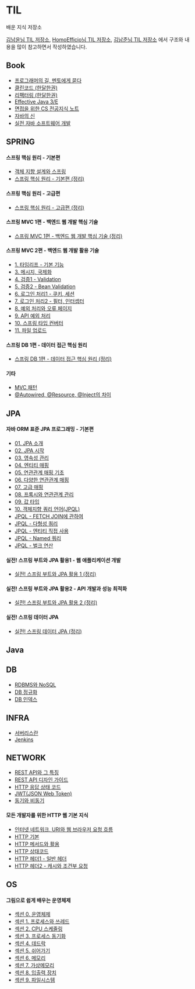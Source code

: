# TIL
배운 지식 저장소

[김남윤님 TIL 저장소](https://github.com/cheese10yun/TIL), [HomoEfficio님 TIL 저장소](https://github.com/HomoEfficio/dev-tips), [김남준님 TIL 저장소](https://github.com/namjunemy/TIL) 에서 구조와 내용을 많이 참고하면서 작성하였습니다.

## Book
- [프로그래머의 길, 멘토에게 묻다](https://github.com/profoundsea25/TIL/blob/main/Book/%ED%94%84%EB%A1%9C%EA%B7%B8%EB%9E%98%EB%A8%B8%EC%9D%98%20%EA%B8%B8%2C%20%EB%A9%98%ED%86%A0%EC%97%90%EA%B2%8C%20%EB%AC%BB%EB%8B%A4.md)
- [클린코드 (한달한권)](https://github.com/profoundsea25/TIL/blob/main/Book/%ED%81%B4%EB%A6%B0%EC%BD%94%EB%93%9C.md)
- [리팩터링 (한달한권)](https://github.com/profoundsea25/TIL/blob/main/Book/%EB%A6%AC%ED%8C%A9%ED%84%B0%EB%A7%81%20(%ED%95%9C%EB%8B%AC%ED%95%9C%EA%B6%8C).md)
- [Effective Java 3/E](https://github.com/profoundsea25/TIL/tree/main/Book/Effective%20Java%203%5CE)
- [면접을 위한 CS 전공지식 노트](https://github.com/profoundsea25/TIL/tree/main/Book/%EB%A9%B4%EC%A0%91%EC%9D%84%20%EC%9C%84%ED%95%9C%20CS%20%EC%A0%84%EA%B3%B5%EC%A7%80%EC%8B%9D%20%EB%85%B8%ED%8A%B8)
- [자바의 신](https://github.com/profoundsea25/TIL/tree/main/Book/%EC%9E%90%EB%B0%94%EC%9D%98%20%EC%8B%A0)
- [실전 자바 소프트웨어 개발](https://github.com/profoundsea25/TIL/tree/main/Book/%EC%8B%A4%EC%A0%84%20%EC%9E%90%EB%B0%94%20%EC%86%8C%ED%94%84%ED%8A%B8%EC%9B%A8%EC%96%B4%20%EA%B0%9C%EB%B0%9C)

## SPRING
#### 스프링 핵심 원리 - 기본편
- [객체 지향 설계와 스프링](https://github.com/profoundsea25/TIL/blob/main/Spring%20Basics/%EA%B0%9D%EC%B2%B4%20%EC%A7%80%ED%96%A5%20%EC%84%A4%EA%B3%84%EC%99%80%20%EC%8A%A4%ED%94%84%EB%A7%81.md)
- [스프링 핵심 원리 - 기본편 (정리)](https://github.com/profoundsea25/TIL/blob/main/Spring%20Basics/%EC%8A%A4%ED%94%84%EB%A7%81%20%ED%95%B5%EC%8B%AC%20%EC%9B%90%EB%A6%AC%20-%20%EA%B8%B0%EB%B3%B8%ED%8E%B8%20(%EC%A0%95%EB%A6%AC).md)
#### 스프링 핵심 원리 - 고급편
- [스프링 핵심 원리 - 고급편 (정리)](https://github.com/profoundsea25/TIL/blob/main/Spring%20Basics/%EC%8A%A4%ED%94%84%EB%A7%81%20%ED%95%B5%EC%8B%AC%20%EC%9B%90%EB%A6%AC%20-%20%EA%B3%A0%EA%B8%89%ED%8E%B8%20(%EC%A0%95%EB%A6%AC).md)
#### 스프링 MVC 1편 - 백엔드 웹 개발 핵심 기술
- [스프링 MVC 1편 - 백엔드 웹 개발 핵심 기술 (정리)](https://github.com/profoundsea25/TIL/blob/main/MVC/%E1%84%89%E1%85%B3%E1%84%91%E1%85%B3%E1%84%85%E1%85%B5%E1%86%BC%20MVC%201%E1%84%91%E1%85%A7%E1%86%AB%20-%20%E1%84%87%E1%85%A2%E1%86%A8%E1%84%8B%E1%85%A6%E1%86%AB%E1%84%83%E1%85%B3%20%E1%84%8B%E1%85%B0%E1%86%B8%20%E1%84%80%E1%85%A2%E1%84%87%E1%85%A1%E1%86%AF%20%E1%84%92%E1%85%A2%E1%86%A8%E1%84%89%E1%85%B5%E1%86%B7%20%E1%84%80%E1%85%B5%E1%84%89%E1%85%AE%E1%86%AF%20(%EC%A0%95%EB%A6%AC).md)
#### 스프링 MVC 2편 - 백엔드 웹 개발 활용 기술
- [1. 타임리프 - 기본 기능](https://github.com/profoundsea25/TIL/blob/main/MVC/Spring%20MVC%202/1.%20%ED%83%80%EC%9E%84%EB%A6%AC%ED%94%84%20-%20%EA%B8%B0%EB%B3%B8%20%EA%B8%B0%EB%8A%A5.md)
- [3. 메시지, 국제화](https://github.com/profoundsea25/TIL/blob/main/MVC/Spring%20MVC%202/3.%20%EB%A9%94%EC%8B%9C%EC%A7%80%2C%20%EA%B5%AD%EC%A0%9C%ED%99%94.md)
- [4. 검증1 - Validation](https://github.com/profoundsea25/TIL/blob/main/MVC/Spring%20MVC%202/4.%20%EA%B2%80%EC%A6%9D1%20-%20Validation.md)
- [5. 검증2 - Bean Validation](https://github.com/profoundsea25/TIL/blob/main/MVC/Spring%20MVC%202/5.%20%EA%B2%80%EC%A6%9D2%20-%20Bean%20Validation.md)
- [6. 로그인 처리1 - 쿠키, 세션](https://github.com/profoundsea25/TIL/blob/main/MVC/Spring%20MVC%202/6.%20%EB%A1%9C%EA%B7%B8%EC%9D%B8%20%EC%B2%98%EB%A6%AC1%20-%20%EC%BF%A0%ED%82%A4%2C%20%EC%84%B8%EC%85%98.md)
- [7. 로그인 처리2 - 필터, 인터셉터](https://github.com/profoundsea25/TIL/blob/main/MVC/Spring%20MVC%202/7.%20%EB%A1%9C%EA%B7%B8%EC%9D%B8%20%EC%B2%98%EB%A6%AC2%20-%20%ED%95%84%ED%84%B0%2C%20%EC%9D%B8%ED%84%B0%EC%85%89%ED%84%B0.md)
- [8. 예외 처리와 오류 페이지](https://github.com/profoundsea25/TIL/blob/main/MVC/Spring%20MVC%202/8.%20%EC%98%88%EC%99%B8%20%EC%B2%98%EB%A6%AC%EC%99%80%20%EC%98%A4%EB%A5%98%20%ED%8E%98%EC%9D%B4%EC%A7%80.md)
- [9. API 예외 처리](https://github.com/profoundsea25/TIL/blob/main/MVC/Spring%20MVC%202/9.%20API%20%EC%98%88%EC%99%B8%20%EC%B2%98%EB%A6%AC.md)
- [10. 스프링 타입 컨버터](https://github.com/profoundsea25/TIL/blob/main/MVC/Spring%20MVC%202/10.%20%EC%8A%A4%ED%94%84%EB%A7%81%20%ED%83%80%EC%9E%85%20%EC%BB%A8%EB%B2%84%ED%84%B0.md)
- [11. 파일 업로드](https://github.com/profoundsea25/TIL/blob/main/MVC/Spring%20MVC%202/11.%20%ED%8C%8C%EC%9D%BC%20%EC%97%85%EB%A1%9C%EB%93%9C.md)
#### 스프링 DB 1편 - 데이터 접근 핵심 원리
- [스프링 DB 1편 - 데이터 접근 핵심 원리 (정리)](https://github.com/profoundsea25/TIL/blob/main/Spring%20Basics/%EC%8A%A4%ED%94%84%EB%A7%81%20DB%201%ED%8E%B8%20-%20%EB%8D%B0%EC%9D%B4%ED%84%B0%20%EC%A0%91%EA%B7%BC%20%ED%95%B5%EC%8B%AC%20%EC%9B%90%EB%A6%AC%20(%EC%A0%95%EB%A6%AC).md)
#### 기타
- [MVC 패턴](https://github.com/profoundsea25/TIL/blob/main/MVC/MVC%20%ED%8C%A8%ED%84%B4.md)
- [@Autowired, @Resource, @Inject의 차이](https://github.com/profoundsea25/TIL/blob/main/Spring%20Basics/%40Autowired%2C%20%40Resource%2C%20%40Inject%EC%9D%98%20%EC%B0%A8%EC%9D%B4.md)

## JPA
#### 자바 ORM 표준 JPA 프로그래밍 - 기본편
- [01. JPA 소개](https://github.com/profoundsea25/TIL/blob/main/JPA/01.%20JPA%20%EC%86%8C%EA%B0%9C.md)
- [02. JPA 시작](https://github.com/profoundsea25/TIL/blob/main/JPA/02.%20JPA%20%EC%8B%9C%EC%9E%91.md)
- [03. 영속성 관리](https://github.com/profoundsea25/TIL/blob/main/JPA/03.%20%EC%98%81%EC%86%8D%EC%84%B1%20%EA%B4%80%EB%A6%AC.md)
- [04. 엔티티 매핑](https://github.com/profoundsea25/TIL/blob/main/JPA/04.%20%EC%97%94%ED%8B%B0%ED%8B%B0%20%EB%A7%A4%ED%95%91.md)
- [05. 연관관계 매핑 기초](https://github.com/profoundsea25/TIL/blob/main/JPA/05.%20%EC%97%B0%EA%B4%80%EA%B4%80%EA%B3%84%20%EB%A7%A4%ED%95%91%20%EA%B8%B0%EC%B4%88.md)
- [06. 다양한 연관관계 매핑](https://github.com/profoundsea25/TIL/blob/main/JPA/06.%20%EB%8B%A4%EC%96%91%ED%95%9C%20%EC%97%B0%EA%B4%80%EA%B4%80%EA%B3%84%20%EB%A7%A4%ED%95%91.md)
- [07. 고급 매핑](https://github.com/profoundsea25/TIL/blob/main/JPA/07.%20%EA%B3%A0%EA%B8%89%20%EB%A7%A4%ED%95%91.md)
- [08. 프록시와 연관관계 관리](https://github.com/profoundsea25/TIL/blob/main/JPA/08.%20%ED%94%84%EB%A1%9D%EC%8B%9C%EC%99%80%20%EC%97%B0%EA%B4%80%EA%B4%80%EA%B3%84%20%EA%B4%80%EB%A6%AC.md)
- [09. 값 타입](https://github.com/profoundsea25/TIL/blob/main/JPA/09.%20%EA%B0%92%20%ED%83%80%EC%9E%85.md)
- [10. 객체지향 쿼리 언어(JPQL)](https://github.com/profoundsea25/TIL/blob/main/JPA/10.%20%EA%B0%9D%EC%B2%B4%EC%A7%80%ED%96%A5%20%EC%BF%BC%EB%A6%AC%20%EC%96%B8%EC%96%B4(JPQL).md)
- [JPQL - FETCH JOIN에 관하여](https://github.com/profoundsea25/TIL/blob/main/JPA/JPQL%20-%20FETCH%20JOIN%EC%97%90%20%EA%B4%80%ED%95%98%EC%97%AC.md)
- [JPQL - 다형성 쿼리](https://github.com/profoundsea25/TIL/blob/main/JPA/JPQL%20-%20%EB%8B%A4%ED%98%95%EC%84%B1%20%EC%BF%BC%EB%A6%AC.md)
- [JPQL - 엔티티 직접 사용](https://github.com/profoundsea25/TIL/blob/main/JPA/JPQL%20-%20%EC%97%94%ED%8B%B0%ED%8B%B0%20%EC%A7%81%EC%A0%91%20%EC%82%AC%EC%9A%A9.md)
- [JPQL - Named 쿼리](https://github.com/profoundsea25/TIL/blob/main/JPA/JPQL%20-%20Named%20%EC%BF%BC%EB%A6%AC.md)
- [JPQL - 벌크 연산](https://github.com/profoundsea25/TIL/blob/main/JPA/JPQL%20-%20%EB%B2%8C%ED%81%AC%20%EC%97%B0%EC%82%B0.md)
#### 실전! 스프링 부트와 JPA 활용1 - 웹 애플리케이션 개발
- [실전! 스프링 부트와 JPA 활용 1 (정리)](https://github.com/profoundsea25/TIL/blob/main/JPA/%EC%8B%A4%EC%A0%84!%20%EC%8A%A4%ED%94%84%EB%A7%81%20%EB%B6%80%ED%8A%B8%EC%99%80%20JPA%20%ED%99%9C%EC%9A%A9%201%20%EC%A0%95%EB%A6%AC.md)
#### 실전! 스프링 부트와 JPA 활용2 - API 개발과 성능 최적화
- [실전! 스프링 부트와 JPA 활용 2 (정리)](https://github.com/profoundsea25/TIL/blob/main/JPA/%EC%8B%A4%EC%A0%84!%20%EC%8A%A4%ED%94%84%EB%A7%81%20%EB%B6%80%ED%8A%B8%EC%99%80%20JPA%20%ED%99%9C%EC%9A%A9%202%20(%EC%A0%95%EB%A6%AC).md)
#### 실전! 스프링 데이터 JPA
- [실전! 스프링 데이터 JPA (정리)](https://github.com/profoundsea25/TIL/blob/main/JPA/%EC%8B%A4%EC%A0%84!%20%EC%8A%A4%ED%94%84%EB%A7%81%20%EB%8D%B0%EC%9D%B4%ED%84%B0%20JPA%20(%EC%A0%95%EB%A6%AC).md)

## Java

## DB
- [RDBMS와 NoSQL](https://github.com/profoundsea25/TIL/blob/main/DB/RDBMS%EC%99%80%20NoSQL.md)
- [DB 정규화](https://github.com/profoundsea25/TIL/blob/main/DB/DB%20%EC%A0%95%EA%B7%9C%ED%99%94.md)
- [DB 인덱스](https://github.com/profoundsea25/TIL/blob/main/DB/DB%20%EC%9D%B8%EB%8D%B1%EC%8A%A4.md)

## INFRA
- [서버리스란](https://github.com/profoundsea25/TIL/blob/main/Infra/%EC%84%9C%EB%B2%84%EB%A6%AC%EC%8A%A4%EB%9E%80.md)
- [Jenkins](https://github.com/profoundsea25/TIL/blob/main/Infra/Jenkins.md)

## NETWORK
- [REST API와 그 특징](https://github.com/profoundsea25/TIL/blob/main/NETWORK/REST%20API%EC%99%80%20%EA%B7%B8%20%ED%8A%B9%EC%A7%95.md)
- [REST API 디자인 가이드](https://github.com/profoundsea25/TIL/blob/main/NETWORK/REST%20API%20%EB%94%94%EC%9E%90%EC%9D%B8%20%EA%B0%80%EC%9D%B4%EB%93%9C.md)
- [HTTP 응답 상태 코드](https://github.com/profoundsea25/TIL/blob/main/NETWORK/HTTP%20%EC%9D%91%EB%8B%B5%20%EC%83%81%ED%83%9C%20%EC%BD%94%EB%93%9C.md)
- [JWT(JSON Web Token)](https://github.com/profoundsea25/TIL/blob/main/NETWORK/JWT(JSON%20Web%20Token).md)
- [동기와 비동기](https://github.com/profoundsea25/TIL/blob/main/NETWORK/%EB%8F%99%EA%B8%B0%EC%99%80%20%EB%B9%84%EB%8F%99%EA%B8%B0.md)
#### 모든 개발자를 위한 HTTP 웹 기본 지식
- [인터넷 네트워크, URI와 웹 브라우저 요청 흐름](https://github.com/profoundsea25/TIL/blob/main/NETWORK/%EC%9D%B8%ED%84%B0%EB%84%B7%20%EB%84%A4%ED%8A%B8%EC%9B%8C%ED%81%AC,%20URI%EC%99%80%20%EC%9B%B9%20%EB%B8%8C%EB%9D%BC%EC%9A%B0%EC%A0%80%20%EC%9A%94%EC%B2%AD%20%ED%9D%90%EB%A6%84.md)
- [HTTP 기본](https://github.com/profoundsea25/TIL/blob/main/NETWORK/HTTP%20%EA%B8%B0%EB%B3%B8.md)
- [HTTP 메서드와 활용](https://github.com/profoundsea25/TIL/blob/main/NETWORK/HTTP%20%EB%A9%94%EC%84%9C%EB%93%9C%EC%99%80%20%ED%99%9C%EC%9A%A9.md)
- [HTTP 상태코드](https://github.com/profoundsea25/TIL/blob/main/NETWORK/HTTP%20%EC%83%81%ED%83%9C%EC%BD%94%EB%93%9C.md)
- [HTTP 헤더1 - 일반 헤더](https://github.com/profoundsea25/TIL/blob/main/NETWORK/HTTP%20%ED%97%A4%EB%8D%941%20-%20%EC%9D%BC%EB%B0%98%20%ED%97%A4%EB%8D%94.md)
- [HTTP 헤더2 - 캐시와 조건부 요청](https://github.com/profoundsea25/TIL/blob/main/NETWORK/HTTP%20%ED%97%A4%EB%8D%942%20-%20%EC%BA%90%EC%8B%9C%EC%99%80%20%EC%A1%B0%EA%B1%B4%EB%B6%80%20%EC%9A%94%EC%B2%AD.md)

## OS
#### 그림으로 쉽게 배우는 운영체제
- [섹션 0. 운영체제](https://github.com/profoundsea25/TIL/blob/main/OS/%EC%84%B9%EC%85%98%200.%20%EC%9A%B4%EC%98%81%EC%B2%B4%EC%A0%9C.md)
- [섹션 1. 프로세스와 쓰레드](https://github.com/profoundsea25/TIL/blob/main/OS/%EC%84%B9%EC%85%98%201.%20%ED%94%84%EB%A1%9C%EC%84%B8%EC%8A%A4%EC%99%80%20%EC%93%B0%EB%A0%88%EB%93%9C.md)
- [섹션 2. CPU 스케줄링](https://github.com/profoundsea25/TIL/blob/main/OS/%EC%84%B9%EC%85%98%202.%20CPU%20%EC%8A%A4%EC%BC%80%EC%A4%84%EB%A7%81.md)
- [섹션 3. 프로세스 동기화](https://github.com/profoundsea25/TIL/blob/main/OS/%EC%84%B9%EC%85%98%203.%20%ED%94%84%EB%A1%9C%EC%84%B8%EC%8A%A4%20%EB%8F%99%EA%B8%B0%ED%99%94.md)
- [섹션 4. 데드락](https://github.com/profoundsea25/TIL/blob/main/OS/%EC%84%B9%EC%85%98%204.%20%EB%8D%B0%EB%93%9C%EB%9D%BD.md)
- [섹션 5. 쉬어가기](https://github.com/profoundsea25/TIL/blob/main/OS/%EC%84%B9%EC%85%98%205.%20%EC%89%AC%EC%96%B4%EA%B0%80%EA%B8%B0.md)
- [섹션 6. 메모리](https://github.com/profoundsea25/TIL/blob/main/OS/%EC%84%B9%EC%85%98%206.%20%EB%A9%94%EB%AA%A8%EB%A6%AC.md)
- [섹션 7. 가상메모리](https://github.com/profoundsea25/TIL/blob/main/OS/%EC%84%B9%EC%85%98%207.%20%EA%B0%80%EC%83%81%EB%A9%94%EB%AA%A8%EB%A6%AC.md)
- [섹션 8. 입출력 장치](https://github.com/profoundsea25/TIL/blob/main/OS/%EC%84%B9%EC%85%98%208.%20%EC%9E%85%EC%B6%9C%EB%A0%A5%20%EC%9E%A5%EC%B9%98.md)
- [섹션 9. 파일시스템](https://github.com/profoundsea25/TIL/blob/main/OS/%EC%84%B9%EC%85%98%209.%20%ED%8C%8C%EC%9D%BC%EC%8B%9C%EC%8A%A4%ED%85%9C.md)
